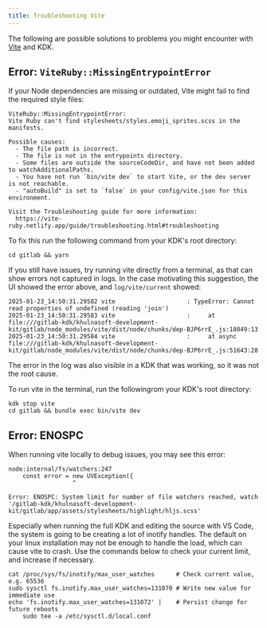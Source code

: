 ```yaml
---
title: Troubleshooting Vite
---
```


The following are possible solutions to problems you might encounter with
[Vite](https://vitejs.dev/) and KDK.

## Error: `ViteRuby::MissingEntrypointError`

If your Node dependencies are missing or outdated, Vite might fail to find the required style files:

```shell
ViteRuby::MissingEntrypointError:
Vite Ruby can't find stylesheets/styles.emoji_sprites.scss in the manifests.

Possible causes:
  - The file path is incorrect.
  - The file is not in the entrypoints directory.
  - Some files are outside the sourceCodeDir, and have not been added to watchAdditionalPaths.
  - You have not run `bin/vite dev` to start Vite, or the dev server is not reachable.
  - "autoBuild" is set to `false` in your config/vite.json for this environment.

Visit the Troubleshooting guide for more information:
  https://vite-ruby.netlify.app/guide/troubleshooting.html#troubleshooting
```

To fix this run the following command from your KDK's root directory:

```shell
cd gitlab && yarn
```

If you still have issues, try running vite directly from a terminal, as that can show errors not
captured in logs. In the case motivating this suggestion, the UI showed the error above, and `log/vite/current`
showed:

```plaintext
2025-01-23_14:50:31.29582 vite                    : TypeError: Cannot read properties of undefined (reading 'join')
2025-01-23_14:50:31.29583 vite                    :     at file:///gitlab-kdk/khulnasoft-development-kit/gitlab/node_modules/vite/dist/node/chunks/dep-BJP6rrE_.js:18049:13
2025-01-23_14:50:31.29584 vite                    :     at async file:///gitlab-kdk/khulnasoft-development-kit/gitlab/node_modules/vite/dist/node/chunks/dep-BJP6rrE_.js:51643:28
```

The error in the log was also visible in a KDK that was working, so it was not the root cause.

To run vite in the terminal, run the followingrom your KDK's root directory:

```shell
kdk stop vite
cd gitlab && bundle exec bin/vite dev
```

## Error: ENOSPC

When running vite locally to debug issues, you may see this error:

```plaintext
node:internal/fs/watchers:247
    const error = new UVException({
                  ^

Error: ENOSPC: System limit for number of file watchers reached, watch '/gitlab-kdk/khulnasoft-development-kit/gitlab/app/assets/stylesheets/highlight/hljs.scss'
```

Especially when running the full KDK and editing the source with VS Code, the system is going to be creating a lot of inotify handles. The default
on your linux installation may not be enough to handle the load, which can cause vite to crash. Use the commands below to check your current limit,
and increase if necessary.

```shell
cat /proc/sys/fs/inotify/max_user_watches      # Check current value, e.g. 65536
sudo sysctl fs.inotify.max_user_watches=131070 # Write new value for immediate use
echo 'fs.inotify.max_user_watches=131072' |    # Persist change for future reboots
    sudo tee -a /etc/sysctl.d/local.conf
```

